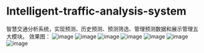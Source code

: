 # Intelligent-traffic-analysis-system
智慧交通分析系统，实现预测、历史预测、预测筛选、管理预测数据和展示管理五大模块。
效果图：
![image](https://github.com/2sleep/Intelligent-traffic-analysis-system/assets/129677021/b795fb53-f158-4a33-b868-c987c6a0ca45)
![image](https://github.com/2sleep/Intelligent-traffic-analysis-system/assets/129677021/34410829-9269-4a44-8bae-8b133d647eb7)
![image](https://github.com/2sleep/Intelligent-traffic-analysis-system/assets/129677021/f363df2f-d330-47ec-86c0-66e87523aa54)
![image](https://github.com/2sleep/Intelligent-traffic-analysis-system/assets/129677021/60954801-b72d-458d-b6da-bcf2780da91c)
![image](https://github.com/2sleep/Intelligent-traffic-analysis-system/assets/129677021/df356dcb-48ff-4b92-96d5-16cac79033f2)
![image](https://github.com/2sleep/Intelligent-traffic-analysis-system/assets/129677021/a5eabdcb-7f69-4e1f-964f-49b607fe9ccb)
![image](https://github.com/2sleep/Intelligent-traffic-analysis-system/assets/129677021/4e9c2023-1005-4c11-a31c-b452da16e77a)
